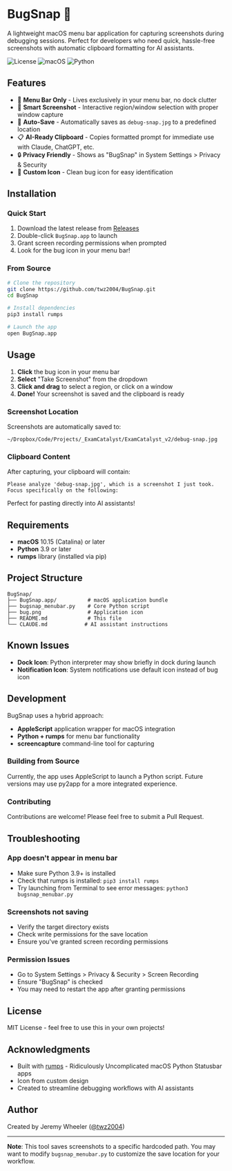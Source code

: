 # BugSnap 🐛

A lightweight macOS menu bar application for capturing screenshots during debugging sessions. Perfect for developers who need quick, hassle-free screenshots with automatic clipboard formatting for AI assistants.

![License](https://img.shields.io/badge/license-MIT-blue.svg)
![macOS](https://img.shields.io/badge/macOS-10.15%2B-green.svg)
![Python](https://img.shields.io/badge/python-3.9%2B-blue.svg)

## Features

- 🎯 **Menu Bar Only** - Lives exclusively in your menu bar, no dock clutter
- 📸 **Smart Screenshot** - Interactive region/window selection with proper window capture
- 💾 **Auto-Save** - Automatically saves as `debug-snap.jpg` to a predefined location  
- 📋 **AI-Ready Clipboard** - Copies formatted prompt for immediate use with Claude, ChatGPT, etc.
- 🔒 **Privacy Friendly** - Shows as "BugSnap" in System Settings > Privacy & Security
- 🎨 **Custom Icon** - Clean bug icon for easy identification

## Installation

### Quick Start
1. Download the latest release from [Releases](https://github.com/twz2004/BugSnap/releases)
2. Double-click `BugSnap.app` to launch
3. Grant screen recording permissions when prompted
4. Look for the bug icon in your menu bar!

### From Source
```bash
# Clone the repository
git clone https://github.com/twz2004/BugSnap.git
cd BugSnap

# Install dependencies
pip3 install rumps

# Launch the app
open BugSnap.app
```

## Usage

1. **Click** the bug icon in your menu bar
2. **Select** "Take Screenshot" from the dropdown
3. **Click and drag** to select a region, or click on a window
4. **Done!** Your screenshot is saved and the clipboard is ready

### Screenshot Location
Screenshots are automatically saved to:
```
~/Dropbox/Code/Projects/_ExamCatalyst/ExamCatalyst_v2/debug-snap.jpg
```

### Clipboard Content
After capturing, your clipboard will contain:
```
Please analyze 'debug-snap.jpg', which is a screenshot I just took. Focus specifically on the following: 
```

Perfect for pasting directly into AI assistants!

## Requirements

- **macOS** 10.15 (Catalina) or later
- **Python** 3.9 or later
- **rumps** library (installed via pip)

## Project Structure

```
BugSnap/
├── BugSnap.app/          # macOS application bundle
├── bugsnap_menubar.py    # Core Python script
├── bug.png               # Application icon
├── README.md             # This file
└── CLAUDE.md            # AI assistant instructions
```

## Known Issues

- **Dock Icon**: Python interpreter may show briefly in dock during launch
- **Notification Icon**: System notifications use default icon instead of bug icon

## Development

BugSnap uses a hybrid approach:
- **AppleScript** application wrapper for macOS integration
- **Python + rumps** for menu bar functionality
- **screencapture** command-line tool for capturing

### Building from Source

Currently, the app uses AppleScript to launch a Python script. Future versions may use py2app for a more integrated experience.

### Contributing

Contributions are welcome! Please feel free to submit a Pull Request.

## Troubleshooting

### App doesn't appear in menu bar
- Make sure Python 3.9+ is installed
- Check that rumps is installed: `pip3 install rumps`
- Try launching from Terminal to see error messages: `python3 bugsnap_menubar.py`

### Screenshots not saving
- Verify the target directory exists
- Check write permissions for the save location
- Ensure you've granted screen recording permissions

### Permission Issues
- Go to System Settings > Privacy & Security > Screen Recording
- Ensure "BugSnap" is checked
- You may need to restart the app after granting permissions

## License

MIT License - feel free to use this in your own projects!

## Acknowledgments

- Built with [rumps](https://github.com/jaredks/rumps) - Ridiculously Uncomplicated macOS Python Statusbar apps
- Icon from custom design
- Created to streamline debugging workflows with AI assistants

## Author

Created by Jeremy Wheeler ([@twz2004](https://github.com/twz2004))

---

**Note**: This tool saves screenshots to a specific hardcoded path. You may want to modify `bugsnap_menubar.py` to customize the save location for your workflow.